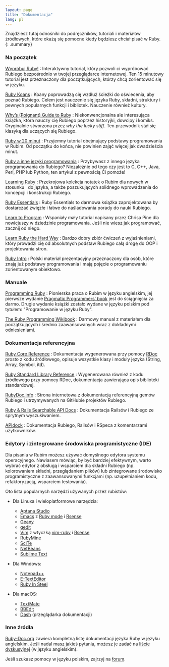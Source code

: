 ```yaml
---
layout: page
title: "Dokumentacja"
lang: pl
---
```


Znajdziesz tutaj odnośniki do podręczników, tutoriali i materiałów
źródłowych, które okażą się pomocne kiedy będziesz chciał pisać w Ruby.
{: .summary}

### Na początek

[Wypróbuj Ruby!][1]
: Interaktywny tutorial, który pozwoli ci wypróbować Rubiego bezpośrednio
  w twojej przeglądarce internetowej. Ten 15 minutowy tutorial jest
  przeznaczony dla początkujących, którzy chcą zorientować się w języku.

[Ruby Koans][2]
: Koany poprowadzą cię wzdłuż ścieżki do oświecenia, aby poznać Rubiego.
  Celem jest nauczenie się języka Ruby, składni, struktury i
   pewnych popularnych funkcji i bibliotek. Nauczenie również kultury.

[Why’s (Poignant) Guide to Ruby][5]
: Niekonwencjonalna ale interesująca książka, która nauczy cię Rubiego
  poprzez historyjki, dowcipy i komiks. Oryginalnie stworzona przez
  *why the lucky stiff*. Ten przewodnik stał się klasyką dla uczących się
  Rubiego.

[Ruby w 20 minut](/pl/documentation/quickstart/)
: Przyjemny tutorial obejmujący podstawy programowania w Rubim. Od
  początku do końca, nie powinien zająć więcej jak dwadzieścia minut.

[Ruby a inne języki programowania](/pl/documentation/ruby-from-other-languages/)
: Przybywasz z innego języka programowania do Rubiego? Niezależnie
  od tego czy jest to C, C++, Java, Perl, PHP lub Python, ten artykuł z
  pewnością Ci pomoże!

[Learning Ruby][6]
: Przekrojowa kolekcja notatek o Rubim dla nowych w stosunku
  do języka, a także poszukujących solidnego wprowadzenia do koncepcji
  i konstrukcji Rubiego.

[Ruby Essentials][7]
: Ruby Essentials to darmowa książka zaprojektowana by dostarczać
  zwięzłe i łatwe do naśladowania porady do nauki Rubiego.

[Learn to Program][8]
: Wspaniały mały tutorial napisany przez Chrisa Pine dla nowicjuszy w
  dziedzinie programowania. Jeśli nie wiesz jak programować, zacznij od
  niego.

[Learn Ruby the Hard Way][38]
: Bardzo dobry zbiór ćwiczeń z wyjaśnieniami, który prowadzi cię od
  absolutnych podstaw Rubiego całą drogę do OOP i projektowania stron.

[Ruby Intro][pl-1]
: Polski materiał prezentacyjny przeznaczony dla osób, które znają już
  podstawy programowania i mają pojęcie o programowaniu zorientowanym
  obiektowo.

### Manuale

[Programming Ruby][9]
: Pionierska praca o Rubim w języku angielskim, jej pierwsze wydanie
  [Pragmatic Programmers’ book][10] jest do ściągnięcia za darmo. Drugie
  wydanie książki zostało wydane w języku polskim pod tytułem:
  "Programowanie w języku Ruby".

[The Ruby Programming Wikibook][12]
: Darmowy manual z materiałem dla początkujących i średnio zaawansowanych
  wraz z dokładnymi odniesieniami.

### Dokumentacja referencyjna

[Ruby Core Reference][13]
: Dokumentacja wygenerowana przy pomocy [RDoc][14] prosto z kodu
  źródłowego, opisuje wszystkie klasy i moduły języka (String, Array,
  Symbol, itd).

[Ruby Standard Library Reference][15]
: Wygenerowana również z kodu źródłowego przy pomocy RDoc, dokumentacja
  zawierająca opis biblioteki standardowej.

[RubyDoc.info][16]
: Strona internetowa z dokumentacją referencyjną gemów Rubiego i
  utrzymywanych na GitHubie projektów Rubiego.

[Ruby & Rails Searchable API Docs][17]
: Dokumentacja Railsów i Rubiego ze sprytnym wyszukiwaniem.

[APIdock][18]
: Dokumentacja Rubiego, Railsów i RSpeca z komentarzami użytkowników.

### Edytory i zintegrowane środowiska programistyczne (IDE)

Dla pisania w Rubim możesz używać domyślnego edytora systemu operacyjnego.
Nawiasem mówiąc, by być bardziej efektywnym, warto wybrać edytor z
obsługą i wsparciem dla składni Rubiego (np. kolorowaniem składni,
przeglądaniem plików) lub zintegrowane środowisko programistyczne z
zaawansowanymi funkcjami (np. uzupełnianiem kodu, refaktoryzacją,
wsparciem testowania).

Oto lista popularnych narzędzi używanych przez rubistów:

* Dla Linuxa i wieloplatformowe narzędzia:
  * [Aptana Studio][19]
  * [Emacs][20] z [Ruby mode][21] i [Rsense][22]
  * [Geany][23]
  * [gedit][24]
  * [Vim][25] z wtyczką [vim-ruby][26] i [Rsense][22]
  * [RubyMine][27]
  * [SciTe][28]
  * [NetBeans][36]
  * [Sublime Text][37]

* Dla Windows:
  * [Notepad++][29]
  * [E-TextEditor][30]
  * [Ruby In Steel][31]

* Dla macOS:
  * [TextMate][32]
  * [BBEdit][33]
  * [Dash][39] (przeglądarka dokumentacji)

### Inne źródła

[Ruby-Doc.org][34] zawiera kompletną listę dokumentacji języka Ruby w
języku angielskim. Jeśli nadal masz jakieś pytania, możesz je zadać na
[liście dyskusyjnej](/en/community/mailing-lists/) (w języku
angielskim).

Jeśli szukasz pomocy w języku polskim, zajrzyj na [forum][pl-2].

[1]: https://ruby.github.io/TryRuby/
[2]: http://rubykoans.com/
[5]: http://mislav.uniqpath.com/poignant-guide/
[6]: http://rubylearning.com/
[7]: http://www.techotopia.com/index.php/Ruby_Essentials
[8]: http://pine.fm/LearnToProgram/
[9]: http://www.ruby-doc.org/docs/ProgrammingRuby/
[10]: http://pragmaticprogrammer.com/titles/ruby/index.html
[12]: http://en.wikibooks.org/wiki/Ruby_programming_language
[13]: http://www.ruby-doc.org/core
[14]: https://ruby.github.io/rdoc/
[15]: http://www.ruby-doc.org/stdlib
[16]: http://www.rubydoc.info/
[17]: http://rubydocs.org/
[18]: http://apidock.com/
[19]: http://www.aptana.com/
[20]: http://www.gnu.org/software/emacs/
[21]: http://www.emacswiki.org/emacs/RubyMode
[22]: http://rsense.github.io/
[23]: http://www.geany.org/
[24]: http://projects.gnome.org/gedit/screenshots.html
[25]: http://www.vim.org/
[26]: https://github.com/vim-ruby/vim-ruby
[27]: http://www.jetbrains.com/ruby/
[28]: http://www.scintilla.org/SciTE.html
[29]: http://notepad-plus-plus.org/
[30]: http://www.e-texteditor.com/
[31]: http://www.sapphiresteel.com/
[32]: http://macromates.com/
[33]: https://www.barebones.com/products/bbedit/
[34]: http://ruby-doc.org
[35]: http://www.ruby-doc.org/bookstore
[36]: https://netbeans.org/
[37]: http://www.sublimetext.com/
[38]: https://learncodethehardway.org/ruby/
[39]: http://kapeli.com/dash
[pl-1]: http://www.apohllo.pl/dydaktyka/ruby/intro/
[pl-2]: http://forum.rubyonrails.pl/

